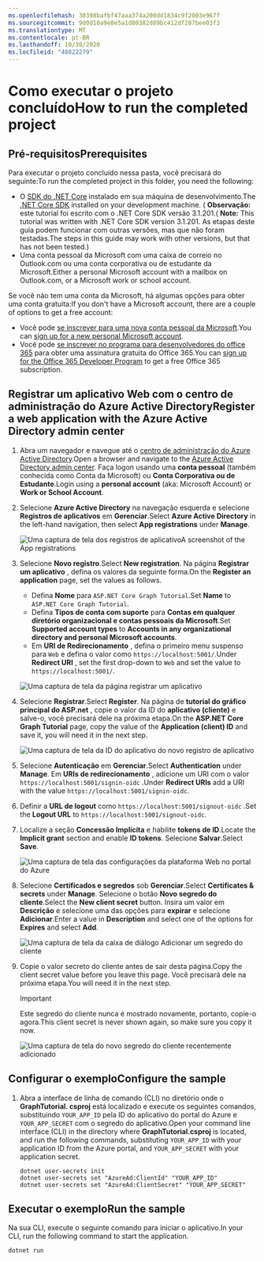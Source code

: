 ```yaml
---
ms.openlocfilehash: 30398bafbf47aaa374a200dd1834c9f2003e967f
ms.sourcegitcommit: 9d0d10a9e8e5a1d80382d89bc412df287bee03f3
ms.translationtype: MT
ms.contentlocale: pt-BR
ms.lasthandoff: 10/30/2020
ms.locfileid: "48822279"
---
```

# <a name="how-to-run-the-completed-project"></a><span data-ttu-id="03081-101">Como executar o projeto concluído</span><span class="sxs-lookup"><span data-stu-id="03081-101">How to run the completed project</span></span>

## <a name="prerequisites"></a><span data-ttu-id="03081-102">Pré-requisitos</span><span class="sxs-lookup"><span data-stu-id="03081-102">Prerequisites</span></span>

<span data-ttu-id="03081-103">Para executar o projeto concluído nessa pasta, você precisará do seguinte:</span><span class="sxs-lookup"><span data-stu-id="03081-103">To run the completed project in this folder, you need the following:</span></span>

- <span data-ttu-id="03081-104">O [SDK do .NET Core](https://dotnet.microsoft.com/download) instalado em sua máquina de desenvolvimento.</span><span class="sxs-lookup"><span data-stu-id="03081-104">The [.NET Core SDK](https://dotnet.microsoft.com/download) installed on your development machine.</span></span> <span data-ttu-id="03081-105">( **Observação:** este tutorial foi escrito com o .NET Core SDK versão 3.1.201.</span><span class="sxs-lookup"><span data-stu-id="03081-105">( **Note:** This tutorial was written with .NET Core SDK version 3.1.201.</span></span> <span data-ttu-id="03081-106">As etapas deste guia podem funcionar com outras versões, mas que não foram testadas.</span><span class="sxs-lookup"><span data-stu-id="03081-106">The steps in this guide may work with other versions, but that has not been tested.)</span></span>
- <span data-ttu-id="03081-107">Uma conta pessoal da Microsoft com uma caixa de correio no Outlook.com ou uma conta corporativa ou de estudante da Microsoft.</span><span class="sxs-lookup"><span data-stu-id="03081-107">Either a personal Microsoft account with a mailbox on Outlook.com, or a Microsoft work or school account.</span></span>

<span data-ttu-id="03081-108">Se você não tem uma conta da Microsoft, há algumas opções para obter uma conta gratuita:</span><span class="sxs-lookup"><span data-stu-id="03081-108">If you don't have a Microsoft account, there are a couple of options to get a free account:</span></span>

- <span data-ttu-id="03081-109">Você pode [se inscrever para uma nova conta pessoal da Microsoft](https://signup.live.com/signup?wa=wsignin1.0&rpsnv=12&ct=1454618383&rver=6.4.6456.0&wp=MBI_SSL_SHARED&wreply=https://mail.live.com/default.aspx&id=64855&cbcxt=mai&bk=1454618383&uiflavor=web&uaid=b213a65b4fdc484382b6622b3ecaa547&mkt=E-US&lc=1033&lic=1).</span><span class="sxs-lookup"><span data-stu-id="03081-109">You can [sign up for a new personal Microsoft account](https://signup.live.com/signup?wa=wsignin1.0&rpsnv=12&ct=1454618383&rver=6.4.6456.0&wp=MBI_SSL_SHARED&wreply=https://mail.live.com/default.aspx&id=64855&cbcxt=mai&bk=1454618383&uiflavor=web&uaid=b213a65b4fdc484382b6622b3ecaa547&mkt=E-US&lc=1033&lic=1).</span></span>
- <span data-ttu-id="03081-110">Você pode [se inscrever no programa para desenvolvedores do office 365](https://developer.microsoft.com/office/dev-program) para obter uma assinatura gratuita do Office 365.</span><span class="sxs-lookup"><span data-stu-id="03081-110">You can [sign up for the Office 365 Developer Program](https://developer.microsoft.com/office/dev-program) to get a free Office 365 subscription.</span></span>

## <a name="register-a-web-application-with-the-azure-active-directory-admin-center"></a><span data-ttu-id="03081-111">Registrar um aplicativo Web com o centro de administração do Azure Active Directory</span><span class="sxs-lookup"><span data-stu-id="03081-111">Register a web application with the Azure Active Directory admin center</span></span>

1. <span data-ttu-id="03081-112">Abra um navegador e navegue até o [centro de administração do Azure Active Directory](https://aad.portal.azure.com).</span><span class="sxs-lookup"><span data-stu-id="03081-112">Open a browser and navigate to the [Azure Active Directory admin center](https://aad.portal.azure.com).</span></span> <span data-ttu-id="03081-113">Faça logon usando uma **conta pessoal** (também conhecida como Conta da Microsoft) ou **Conta Corporativa ou de Estudante**.</span><span class="sxs-lookup"><span data-stu-id="03081-113">Login using a **personal account** (aka: Microsoft Account) or **Work or School Account**.</span></span>

1. <span data-ttu-id="03081-114">Selecione **Azure Active Directory** na navegação esquerda e selecione **Registros de aplicativos** em **Gerenciar**.</span><span class="sxs-lookup"><span data-stu-id="03081-114">Select **Azure Active Directory** in the left-hand navigation, then select **App registrations** under **Manage**.</span></span>

    ![<span data-ttu-id="03081-115">Uma captura de tela dos registros de aplicativo</span><span class="sxs-lookup"><span data-stu-id="03081-115">A screenshot of the App registrations</span></span> ](../tutorial/images/aad-portal-app-registrations.png)

1. <span data-ttu-id="03081-116">Selecione **Novo registro**.</span><span class="sxs-lookup"><span data-stu-id="03081-116">Select **New registration**.</span></span> <span data-ttu-id="03081-117">Na página **Registrar um aplicativo** , defina os valores da seguinte forma.</span><span class="sxs-lookup"><span data-stu-id="03081-117">On the **Register an application** page, set the values as follows.</span></span>

    - <span data-ttu-id="03081-118">Defina **Nome** para `ASP.NET Core Graph Tutorial`.</span><span class="sxs-lookup"><span data-stu-id="03081-118">Set **Name** to `ASP.NET Core Graph Tutorial`.</span></span>
    - <span data-ttu-id="03081-119">Defina **Tipos de conta com suporte** para **Contas em qualquer diretório organizacional e contas pessoais da Microsoft**.</span><span class="sxs-lookup"><span data-stu-id="03081-119">Set **Supported account types** to **Accounts in any organizational directory and personal Microsoft accounts**.</span></span>
    - <span data-ttu-id="03081-120">Em **URI de Redirecionamento** , defina o primeiro menu suspenso para `Web` e defina o valor como `https://localhost:5001/`.</span><span class="sxs-lookup"><span data-stu-id="03081-120">Under **Redirect URI** , set the first drop-down to `Web` and set the value to `https://localhost:5001/`.</span></span>

    ![Uma captura de tela da página registrar um aplicativo](../tutorial/images/aad-register-an-app.png)

1. <span data-ttu-id="03081-122">Selecione **Registrar**.</span><span class="sxs-lookup"><span data-stu-id="03081-122">Select **Register**.</span></span> <span data-ttu-id="03081-123">Na página de **tutorial do gráfico principal do ASP.net** , copie o valor da ID do **aplicativo (cliente)** e salve-o, você precisará dele na próxima etapa.</span><span class="sxs-lookup"><span data-stu-id="03081-123">On the **ASP.NET Core Graph Tutorial** page, copy the value of the **Application (client) ID** and save it, you will need it in the next step.</span></span>

    ![Uma captura de tela da ID do aplicativo do novo registro de aplicativo](../tutorial/images/aad-application-id.png)

1. <span data-ttu-id="03081-125">Selecione **Autenticação** em **Gerenciar**.</span><span class="sxs-lookup"><span data-stu-id="03081-125">Select **Authentication** under **Manage**.</span></span> <span data-ttu-id="03081-126">Em **URIs de redirecionamento** , adicione um URI com o valor `https://localhost:5001/signin-oidc` .</span><span class="sxs-lookup"><span data-stu-id="03081-126">Under **Redirect URIs** add a URI with the value `https://localhost:5001/signin-oidc`.</span></span>

1. <span data-ttu-id="03081-127">Definir a **URL de logout** como `https://localhost:5001/signout-oidc` .</span><span class="sxs-lookup"><span data-stu-id="03081-127">Set the **Logout URL** to `https://localhost:5001/signout-oidc`.</span></span>

1. <span data-ttu-id="03081-128">Localize a seção **Concessão Implícita** e habilite **tokens de ID**.</span><span class="sxs-lookup"><span data-stu-id="03081-128">Locate the **Implicit grant** section and enable **ID tokens**.</span></span> <span data-ttu-id="03081-129">Selecione **Salvar**.</span><span class="sxs-lookup"><span data-stu-id="03081-129">Select **Save**.</span></span>

    ![Uma captura de tela das configurações da plataforma Web no portal do Azure](../tutorial/images/aad-web-platform.png)

1. <span data-ttu-id="03081-131">Selecione **Certificados e segredos** sob **Gerenciar**.</span><span class="sxs-lookup"><span data-stu-id="03081-131">Select **Certificates & secrets** under **Manage**.</span></span> <span data-ttu-id="03081-132">Selecione o botão **Novo segredo do cliente**.</span><span class="sxs-lookup"><span data-stu-id="03081-132">Select the **New client secret** button.</span></span> <span data-ttu-id="03081-133">Insira um valor em **Descrição** e selecione uma das opções para **expirar** e selecione **Adicionar**.</span><span class="sxs-lookup"><span data-stu-id="03081-133">Enter a value in **Description** and select one of the options for **Expires** and select **Add**.</span></span>

    ![Uma captura de tela da caixa de diálogo Adicionar um segredo do cliente](../tutorial/images/aad-new-client-secret.png)

1. <span data-ttu-id="03081-135">Copie o valor secreto do cliente antes de sair desta página.</span><span class="sxs-lookup"><span data-stu-id="03081-135">Copy the client secret value before you leave this page.</span></span> <span data-ttu-id="03081-136">Você precisará dele na próxima etapa.</span><span class="sxs-lookup"><span data-stu-id="03081-136">You will need it in the next step.</span></span>

    > [!IMPORTANT]
    > <span data-ttu-id="03081-137">Este segredo do cliente nunca é mostrado novamente, portanto, copie-o agora.</span><span class="sxs-lookup"><span data-stu-id="03081-137">This client secret is never shown again, so make sure you copy it now.</span></span>

    ![Uma captura de tela do novo segredo do cliente recentemente adicionado](../tutorial/images/aad-copy-client-secret.png)

## <a name="configure-the-sample"></a><span data-ttu-id="03081-139">Configurar o exemplo</span><span class="sxs-lookup"><span data-stu-id="03081-139">Configure the sample</span></span>

1. <span data-ttu-id="03081-140">Abra a interface de linha de comando (CLI) no diretório onde o **GraphTutorial. csproj** está localizado e execute os seguintes comandos, substituindo `YOUR_APP_ID` pela ID do aplicativo do portal do Azure e `YOUR_APP_SECRET` com o segredo do aplicativo.</span><span class="sxs-lookup"><span data-stu-id="03081-140">Open your command line interface (CLI) in the directory where **GraphTutorial.csproj** is located, and run the following commands, substituting `YOUR_APP_ID` with your application ID from the Azure portal, and `YOUR_APP_SECRET` with your application secret.</span></span>

    ```Shell
    dotnet user-secrets init
    dotnet user-secrets set "AzureAd:ClientId" "YOUR_APP_ID"
    dotnet user-secrets set "AzureAd:ClientSecret" "YOUR_APP_SECRET"
    ```

## <a name="run-the-sample"></a><span data-ttu-id="03081-141">Executar o exemplo</span><span class="sxs-lookup"><span data-stu-id="03081-141">Run the sample</span></span>

<span data-ttu-id="03081-142">Na sua CLI, execute o seguinte comando para iniciar o aplicativo.</span><span class="sxs-lookup"><span data-stu-id="03081-142">In your CLI, run the following command to start the application.</span></span>

```Shell
dotnet run
```
